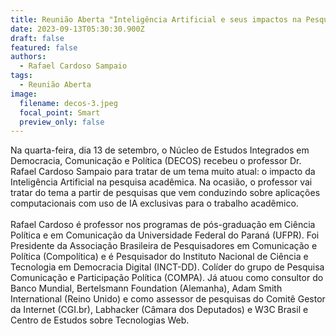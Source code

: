 ```yaml
---
title: Reunião Aberta "Inteligência Artificial e seus impactos na Pesquisa Acadêmica"
date: 2023-09-13T05:30:30.900Z
draft: false
featured: false
authors:
  - Rafael Cardoso Sampaio
tags:
  - Reunião Aberta
image:
  filename: decos-3.jpeg
  focal_point: Smart
  preview_only: false
---
```

Na quarta-feira, dia 13 de setembro, o Núcleo de Estudos Integrados em Democracia, Comunicação e Política (DECOS) recebeu o professor Dr. Rafael Cardoso Sampaio para tratar de um tema muito atual: o impacto da Inteligência Artificial na pesquisa acadêmica. Na ocasião, o professor vai tratar do tema a partir de pesquisas que vem conduzindo sobre aplicações computacionais com uso de IA exclusivas para o trabalho acadêmico.\
\
Rafael Cardoso é professor nos programas de pós-graduação em Ciência Política e em Comunicação da Universidade Federal do Paraná (UFPR). Foi Presidente da Associação Brasileira de Pesquisadores em Comunicação e Política (Compolítica) e é Pesquisador do Instituto Nacional de Ciência e Tecnologia em Democracia Digital (INCT-DD). Colíder do grupo de Pesquisa Comunicação e Participação Política (COMPA). Já atuou como consultor do Banco Mundial, Bertelsmann Foundation (Alemanha), Adam Smith International (Reino Unido) e como assessor de pesquisas do Comitê Gestor da Internet (CGI.br), Labhacker (Câmara dos Deputados) e W3C Brasil e Centro de Estudos sobre Tecnologias Web.